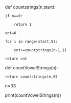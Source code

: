 def countstrings(n,start):

    if n==0:
    
        return 1
        
    cnt=0
    
    for i in range(start,5):
    
        cnt+=countstrings(n-1,i)
        
    return cnt
    
def countVowelStrings(n):

    return countstrings(n,0)
    
n=33

print(countVowelStrings(n))
